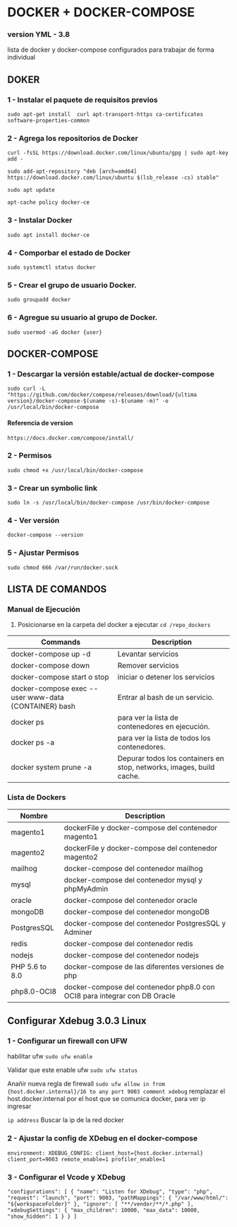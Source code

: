 # DOCKER + DOCKER-COMPOSE 
### version YML - 3.8

lista de docker y docker-compose configurados para trabajar de forma individual

## DOKER

### 1 - Instalar el paquete de requisitos previos
``
	sudo apt-get install  curl apt-transport-https ca-certificates software-properties-common
``

### 2 - Agrega los repositorios de Docker

``
	curl -fsSL https://download.docker.com/linux/ubuntu/gpg | sudo apt-key add -
``

``
	sudo add-apt-repository "deb [arch=amd64] https://download.docker.com/linux/ubuntu $(lsb_release -cs) stable"
``

``
	sudo apt update
``

``
	apt-cache policy docker-ce
``

### 3 - Instalar Docker
``
	sudo apt install docker-ce
``

### 4 - Comporbar el estado de Docker
``
	sudo systemctl status docker
``

### 5 - Crear el grupo de usuario Docker.
``
	sudo groupadd docker
``

### 6 - Agregue su usuario al grupo de Docker.
``
	sudo usermod -aG docker {user}
``

## DOCKER-COMPOSE

### 1 - Descargar la versión estable/actual de docker-compose
``
	sudo curl -L "https://github.com/docker/compose/releases/download/{ultima version}/docker-compose-$(uname -s)-$(uname -m)" -o /usr/local/bin/docker-compose
``
#### Referencia de version 
	https://docs.docker.com/compose/install/

### 2 - Permisos
``
	sudo chmod +x /usr/local/bin/docker-compose
``

### 3 - Crear un symbolic link
``
	sudo ln -s /usr/local/bin/docker-compose /usr/bin/docker-compose
``

### 4 - Ver versión 
``
	docker-compose --version
``

### 5 - Ajustar Permisos
``
	sudo chmod 666 /var/run/docker.sock
``

## LISTA DE COMANDOS

### Manual de Ejecución
1. Posicionarse en la carpeta del docker a ejecutar
``
	cd /repo_dockers
``

| Commands  | Description  |
|---|---|
| docker-compose up -d  | Levantar servicios |
| docker-compose down  | Remover servicios  |
| docker-compose start o stop  | iniciar o detener los servicios  |
| docker-compose exec --user www-data {CONTAINER} bash  | Entrar al bash de un servicio. |
| docker ps  | para ver la lista de contenedores en ejecución.  |
| docker ps -a | para ver la lista de todos los contenedores.  |
| docker system prune -a | Depurar todos los containers en stop, networks, images, build cache.  |

### Lista de Dockers

| Nombre  | Description  |
|---|---|
| magento1  | dockerFile y docker-compose del contenedor magento1 |
| magento2  | dockerFile y docker-compose del contenedor magento2  |
| mailhog  | docker-compose del contenedor mailhog |
| mysql  | docker-compose del contenedor mysql y phpMyAdmin|
| oracle  | docker-compose del contenedor oracle  |
| mongoDB  | docker-compose del contenedor mongoDB  |
| PostgresSQL  | docker-compose del contenedor PostgresSQL y Adminer |
| redis  | docker-compose del contenedor redis |
| nodejs  | docker-compose del contenedor nodejs |
| PHP 5.6 to 8.0  | docker-compose de las diferentes versiones de php |
| php8.0-OCI8  | docker-compose del contenedor php8.0 con OCI8 para integrar con DB Oracle  |

## Configurar Xdebug 3.0.3 Linux

### 1 - Configurar un firewall con UFW
habilitar ufw 
``
	sudo ufw enable
``

Validar que este enable ufw 
``
	sudo ufw status
``

Anañir nueva regla de firewall
``
	sudo ufw allow in from {host.docker.internal}/16 to any port 9003 comment xdebug
``
remplazar el host.docker.internal por el host que se comunica docker, para ver ip ingresar 

``
	ip address
``
Buscar la ip de la red docker

### 2 - Ajustar la config de XDebug en el docker-compose
``
	environment:
    	XDEBUG_CONFIG: client_host={host.docker.internal} client_port=9003 remote_enable=1 profiler_enable=1
``
### 3 - Configurar el Vcode y XDebug
``
	"configurations": [
		{
			"name": "Listen for XDebug",
			"type": "php",
			"request": "launch",
			"port": 9003,
			"pathMappings": {
				"/var/www/html/": "${workspaceFolder}"
			},
			"ignore": [
				"**/vendor/**/*.php"
			],
			"xdebugSettings": {
				"max_children": 10000,
				"max_data": 10000,
				"show_hidden": 1
			}
		}
	]
``